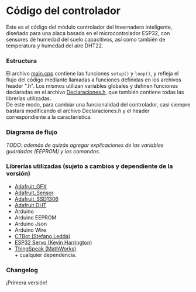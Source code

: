 # Código del controlador
Este es el código del módulo controlador del Invernadero inteligente, diseñado para una placa basada en el microcontrolador ESP32, con sensores de humedad del suelo capacitivos, así como también de temperatura y humedad del aire DHT22.

### Estructura
El archivo [main.cpp](https://github.com/Quintana-S-E/Invernadero-inteligente-C.E.T.-N.-2/blob/master/Controlador/src/main.cpp) contiene las funciones `setup()` y `loop()`, y refleja el flujo del código mediante llamadas a funciones definidas en los archivos header ".h". Los mismos utilizan variables globales y definen funciones declaradas en el archivo [Declaraciones.h](https://github.com/Quintana-S-E/Invernadero-inteligente-C.E.T.-N.-2/blob/master/Controlador/src/Declaraciones.h), que también contiene todas las librerías utilizadas.  
De este modo, para cambiar una funcionalidad del controlador, casi siempre bastará modificando el archivo Declaraciones.h y el header correspondiente a la característica.

### Diagrama de flujo
*TODO: además de quizás agregar explicaciones de las variables guardadas (EEPROM) y los comandos.*

### Librerías utilizadas (sujeto a cambios y dependiente de la versión)
+ [Adafruit_GFX](https://github.com/adafruit/Adafruit-GFX-Library)
+ [Adafruit_Sensor](https://github.com/adafruit/Adafruit_Sensor)
+ [Adafruit_SSD1306](https://github.com/adafruit/Adafruit_SSD1306)
+ [Adafruit DHT](https://github.com/adafruit/DHT-sensor-library)
+ Arduino
+ Arduino EEPROM
+ Arduino Json
+ Arduino Wire
+ [CTBot (Stefano Ledda)](https://github.com/shurillu/CTBot)
+ [ESP32 Servo (Kevin Harrington)](https://github.com/jkb-git/ESP32Servo)
+ [ThingSpeak (MathWorks)](https://github.com/mathworks/thingspeak-arduino)  
\+ cualquier dependencia.

### Changelog
¡Primera versión!